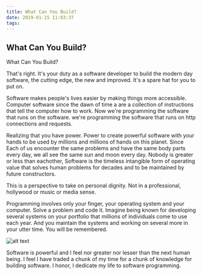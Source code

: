 ```yaml
---
title: What Can You Build?
date: 2019-01-15 11:03:37
tags:
---
```


<!-- I want this blog to successfully:
    - Motivate people to honor their choice of being a programmer.
    - To feel a deeper longer meaning to programming.
    - To remove the feeling of fame, photography and media
        and bring revolutionary history facts.
    - To motivate people to build their next project
        with a deeper meaning to coding.
 -->

## What Can You Build?

What Can You Build?

That's right. It's your duty as a software developer to build the modern day software, the cutting edge, the new and improved. It's a spare hat for you to put on. 

Software makes people's lives easier by making things more accessible. Computer software since the dawn of time a are a collection of instructions that tell the computer how to work. Now we're programming the software that runs on the software. we're programming the software that runs on http connections and requests. 

Realizing that you have power. Power to create powerful software with your hands to be used by millions and millions of hands on this planet. Since Each of us encounter the same problems and have the same body parts every day, we all see the same sun and moon every day. Nobody is greater or less than eachother, Software is the timeless intangible form of operating value that solves human problems for decades and to be maintained by future constructors. 

This is a perspective to take on personal dignity. Not in a professional, hollywood or music or media sense.

Programming involves only your finger, your operating system and your computer. Solve a problem and code it. Imagine being known for developing several systems on your portfolio that millions of individuals come to use each year. And you maintain the systems and working on several more in your utter time. You will be remembered. 

![alt text](http://news.efinancialcareers.com/binaries/content/gallery/efinancial-careers/articles/2018/07/GettyImages-519161720.jpg)

Software is powerful and I feel nor greater nor lesser than the next human being. I feel I have traded a chunk of my time for a chunk of knowledge for building software. I honor, I dedicate my life to software programming.




